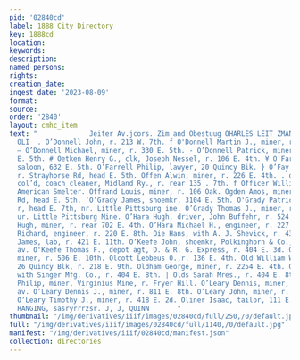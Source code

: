 ```yaml
---
pid: '02840cd'
label: 1888 City Directory
key: 1888cd
location: 
keywords: 
description: 
named_persons: 
rights: 
creation_date: 
ingest_date: '2023-08-09'
format: 
source: 
order: '2840'
layout: cmhc_item
text: "             Jeiter Av.jcors. Zim and Obestuug OHARLES LEIT ZMANN o’DO 205
  OLI  . O’Donnell John, r. 213 W. 7th. f O'Donnell Martin J., miner, r. 602 N. Hazel.
  — O’Donnell Michael, miner, r. 330 E. 5th. - O’Donnell Patrick, miner, bds. 629
  E. 5th. # Oetken Henry G., clk, Joseph Nessel, r. 106 E. 4th. ¥ O'Farrell Michael,
  saloon, 632 E. 5th. O’Farrell Philip, lawyer, 20 Quincy Bik. } O’Fay James, miner,
  r. Strayhorse Rd, head E. 5th. Offen Alwin, miner, r. 226 E. 4th. . oor David C.,
  col’d, coach cleaner, Midland Ry., r. rear 135 . 7th. f Officer William W., bkkpr,
  American Smelter. Offrand Louis, miner, r. 106 Oak. Ogden Amos, miner, r. Strayhorse
  Rd, head E. 5th. ‘O’Grady James, shoemkr, 3104 E. 5th. O'Grady Patrick C., miner,
  r, head E. 7th, nr. Little Pittsburg ine. O’Grady Thomas J., miner, r. head E. 7th,
  ur. Little Pittsburg Mine. O’Hara Hugh, driver, John Buffehr, r. 524 E. 6th. O’Hara
  Hugh, miner, r. rear 702 E. 4th. O’Hara Michael H., engineer, r. 227 E. 8th. O’Heron
  Richard, engineer, r. 220 E. 8th. Oie Hans, with A. J. Shevick, r. 430 E, 8th. O’Keefe
  James, lab, r. 421 E. 11th. O’Keefe John, shoemkr, Polkinghorn & Co., 504 Harrison
  av. O'Keefe Thomas F., depot agt, D. & R. G. Express, r. 404 E. 3d. O'Keefe William,
  miner, r. 506 E. 10th. Olcott Lebbeus O.,r. 136 E. 4th. Old William W., office,
  26 Quincy Blk, r. 218 E. 9th. Oldham George, miner, r. 2254 E. 4th. Olds Joel H,,
  with Singer Mfg. Co., r. 404 E. 8th. | Olds Sarah Mres., r. 404 E. 8th. : Oldwilder
  Philip, miner, Virginius Mine, r. Fryer Hill. O’Leary Dennis, miner, r. 122 N. Toledo
  av. O’Leary Dennis J., miner, r. 811 E. 8th. O’Leary John, miner, r. 418 E. 2d.
  O’Leary Timothy J., miner, r. 418 E. 2d. Oliner Isaac, tailor, 111 E. ¢th.  PAPER
  HANGING, sasryrrrzsr. J, J, QUINN       "
thumbnail: "/img/derivatives/iiif/images/02840cd/full/250,/0/default.jpg"
full: "/img/derivatives/iiif/images/02840cd/full/1140,/0/default.jpg"
manifest: "/img/derivatives/iiif/02840cd/manifest.json"
collection: directories
---
```

